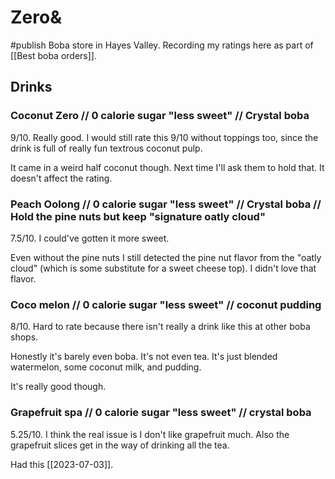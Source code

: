 # Zero&
#publish
Boba store in Hayes Valley. Recording my ratings here as part of [[Best boba orders]].

## Drinks
### Coconut Zero // 0 calorie sugar "less sweet" // Crystal boba
9/10. Really good. I would still rate this 9/10 without toppings too, since the drink is full of really fun textrous coconut pulp.

It came in a weird half coconut though. Next time I'll ask them to hold that. It doesn't affect the rating.

### Peach Oolong // 0 calorie sugar "less sweet" // Crystal boba // Hold the pine nuts but keep "signature oatly cloud"
7.5/10. I could've gotten it more sweet.

Even without the pine nuts I still detected the pine nut flavor from the "oatly cloud" (which is some substitute for a sweet cheese top). I didn't love that flavor.

### Coco melon // 0 calorie sugar "less sweet" // coconut pudding
8/10. Hard to rate because there isn't really a drink like this at other boba shops.

Honestly it's barely even boba. It's not even tea. It's just blended watermelon, some coconut milk, and pudding.

It's really good though.

### Grapefruit spa // 0 calorie sugar "less sweet" // crystal boba
5.25/10. I think the real issue is I don't like grapefruit much. Also the grapefruit slices get in the way of drinking all the tea.

Had this [[2023-07-03]].




